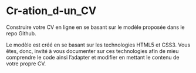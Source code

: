 # Cr-ation_d-un_CV
Construire votre CV en ligne en se basant sur le modèle proposée dans le repo Github.

Le modèle est créé en se basant sur les technologies HTML5 et CSS3. Vous êtes, donc,
 invité à vous documenter sur ces technologies afin de mieu comprendre le code ainsi
  l’adapter et modifier en mettant le contenu de votre propre CV.